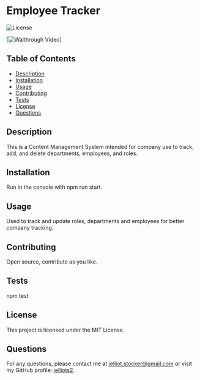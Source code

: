 
# Employee Tracker

![License](https://img.shields.io/badge/License-MIT-green)

[![Walthrough Video](https://youtu.be/js9iONfFdXQ)]

## Table of Contents
- [Description](#description)
- [Installation](#installation)
- [Usage](#usage)
- [Contributing](#contributing)
- [Tests](#tests)
- [License](#license)
- [Questions](#questions)

## Description
This is a Content Management System intended for company use to track, add, and delete departments, employees, and roles.

## Installation
Run in the console with npm run start.

## Usage
Used to track and update roles, departments and employees for better company tracking.

## Contributing
Open source, contribute as you like.

## Tests
npm test

## License
This project is licensed under the MIT License.

## Questions
For any questions, please contact me at [jelliot.stocker@gmail.com](mailto:jelliot.stocker@gmail.com) or visit my GitHub profile: [jelliots2](https://github.com/jelliots2).

    

